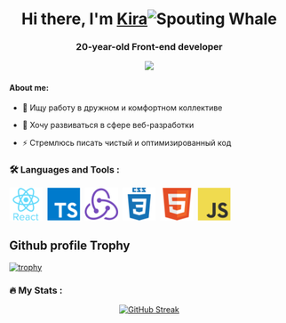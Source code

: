 <h1 align="center">Hi there, I'm <a href="https://kimurzz.site">Kira</a><img src="https://raw.githubusercontent.com/Tarikul-Islam-Anik/Animated-Fluent-Emojis/master/Emojis/Animals/Spouting%20Whale.png" alt="Spouting Whale" width="60" height="35" /></h1>
<h3 align="center">20-year-old Front-end developer</h3>

<div id="header" align="center">
<img src="https://media.giphy.com/media/WIQ0N0OUvei1OW1h9Z/giphy.gif?cid=ecf05e477yg7d130nnnco80y8sb5y73sqpu0tjss19tvjndj&ep=v1_gifs_related&rid=giphy.gif&ct=s" width="250px"/>
</div>

<h4>About me:</h4>

- :telescope: Ищу работу в дружном и комфортном коллективе

- :seedling: Хочу развиваться в сфере веб-разработки

- :zap: Стремлюсь писать чистый и оптимизированный код

### :hammer_and_wrench: Languages and Tools :
<div>
  <img src="https://github.com/devicons/devicon/blob/master/icons/react/react-original-wordmark.svg" title="React" alt="React" width="60" height="60"/>&nbsp;
  <img src="https://github.com/devicons/devicon/blob/master/icons/typescript/typescript-original.svg" title="Typescript" alt="Typescript" width="60" height="60"/>&nbsp;
  <img src="https://github.com/devicons/devicon/blob/master/icons/redux/redux-original.svg" title="Redux" alt="Redux " width="60" height="60"/>&nbsp;
  <img src="https://github.com/devicons/devicon/blob/master/icons/css3/css3-plain-wordmark.svg"  title="CSS3" alt="CSS" width="60" height="60"/>&nbsp;
  <img src="https://github.com/devicons/devicon/blob/master/icons/html5/html5-original.svg" title="HTML5" alt="HTML" width="60" height="60"/>&nbsp;
  <img src="https://github.com/devicons/devicon/blob/master/icons/javascript/javascript-original.svg" title="JavaScript" alt="JavaScript" width="60" height="60"/>&nbsp;
</div>

<h2>Github profile Trophy</h2>

[![trophy](https://github-profile-trophy.vercel.app/?username=piierro&theme=monokai)](https://github.com/ryo-ma/github-profile-trophy)

### :fire: My Stats :
<div align="center">
<a href="https://git.io/streak-stats"><img src="http://github-readme-streak-stats.herokuapp.com?user=piierro&theme=monokai" alt="GitHub Streak" /></a>
</div>
